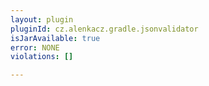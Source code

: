 ```yaml
---
layout: plugin
pluginId: cz.alenkacz.gradle.jsonvalidator
isJarAvailable: true
error: NONE
violations: []

---
```

